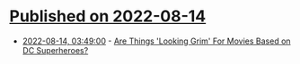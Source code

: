 # [Published on 2022-08-14](index.md)

* [2022-08-14, 03:49:00](https://entertainment.slashdot.org/story/22/08/14/0256238/are-things-looking-grim-for-movies-based-on-dc-superheroes?utm_source=rss1.0mainlinkanon&utm_medium=feed) - [Are Things 'Looking Grim' For Movies Based on DC Superheroes?](https://entertainment.slashdot.org/story/22/08/14/0256238/are-things-looking-grim-for-movies-based-on-dc-superheroes?utm_source=rss1.0mainlinkanon&utm_medium=feed)
